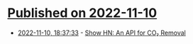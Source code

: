 # [Published on 2022-11-10](index.md)

* [2022-11-10, 18:37:33](https://news.ycombinator.com/item?id=33551066) - [Show HN: An API for CO₂ Removal](https://docs.cdrplatform.com)
